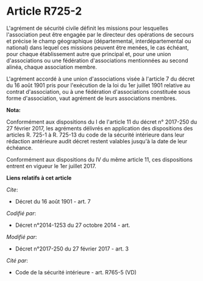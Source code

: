 # Article R725-2

L'agrément de sécurité civile définit les missions pour lesquelles l'association peut être engagée par le directeur des
opérations de secours  et précise le champ géographique (départemental, interdépartemental ou national)  dans lequel ces
missions peuvent être menées, le cas échéant, pour chaque établissement autre que principal et, pour une union d'associations
ou une fédération d'associations mentionnées au second alinéa, chaque association membre. 

L'agrément accordé à une union d'associations visée à l'article 7 du décret du 16 août 1901 pris pour l'exécution de la loi
du 1er juillet 1901 relative au contrat d'association, ou à une fédération d'associations constituée sous forme
d'association, vaut agrément de leurs associations membres.

**Nota:**

Conformément aux dispositions du I de l'article 11 du décret n° 2017-250 du 27 février 2017, les agréments délivrés en
application des dispositions des articles R. 725-1 à R. 725-13 du code de la sécurité intérieure dans leur rédaction
antérieure audit décret restent valables jusqu'à la date de leur échéance.

Conformément aux dispositions du IV du même article 11, ces dispositions entrent en vigueur le 1er juillet 2017.

**Liens relatifs à cet article**

_Cite_:

  - Décret du 16 août 1901 - art. 7

_Codifié par_:

  - Décret n°2014-1253 du 27 octobre 2014 - art.

_Modifié par_:

  - Décret n°2017-250 du 27 février 2017 - art. 3

_Cité par_:

  - Code de la sécurité intérieure - art. R765-5 (VD)
